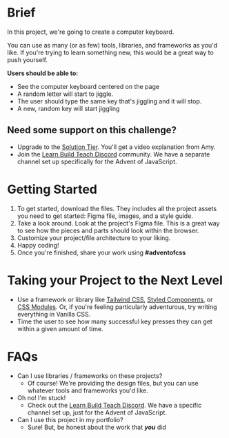 # **Brief**

In this project, we're going to create a computer keyboard.

You can use as many (or as few) tools, libraries, and frameworks as you'd like. If you're trying to learn something new, this would be a great way to push yourself.

**Users should be able to:**

- See the computer keyboard centered on the page
- A random letter will start to jiggle.
- The user should type the same key that's jiggling and it will stop.
- A new, random key will start jiggling

## **Need some support on this challenge?**

- Upgrade to the [Solution Tier](http://adventofcss.com). You'll get a video explanation from Amy.
- Join the [Learn Build Teach Discord](http://learnbuildteach.com) community. We have a separate channel set up specifically for the Advent of JavaScript.

# **Getting Started**

1. To get started, download the files. They includes all the project assets you need to get started: Figma file, images, and a style guide.
2. Take a look around. Look at the project's Figma file. This is a great way to see how the pieces and parts should look within the browser.
3. Customize your project/file architecture to your liking.
4. Happy coding!
5. Once you're finished, share your work using **#adventofcss**

# **Taking your Project to the Next Level**

- Use a framework or library like [Tailwind CSS](https://tailwindcss.com/), [Styled Components](https://styled-components.com/), or [CSS Modules](https://github.com/css-modules/css-modules). Or, if you're feeling particularly adventurous, try writing everything in Vanilla CSS.
- Time the user to see how many successful key presses they can get within a given amount of time.

# FAQs

- Can I use libraries / frameworks on these projects?
  - Of course! We're providing the design files, but you can use whatever tools and frameworks you'd like.
- Oh no! I'm stuck!
  - Check out the [Learn Build Teach Discord](http://learnbuildteach.com). We have a specific channel set up, just for the Advent of JavaScript.
- Can I use this project in my portfolio?
  - Sure! But, be honest about the work that **_you_** did
